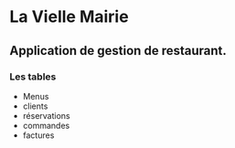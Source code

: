 # La Vielle Mairie

## Application de gestion de restaurant.

### Les tables 
- Menus
- clients
- réservations
- commandes
- factures